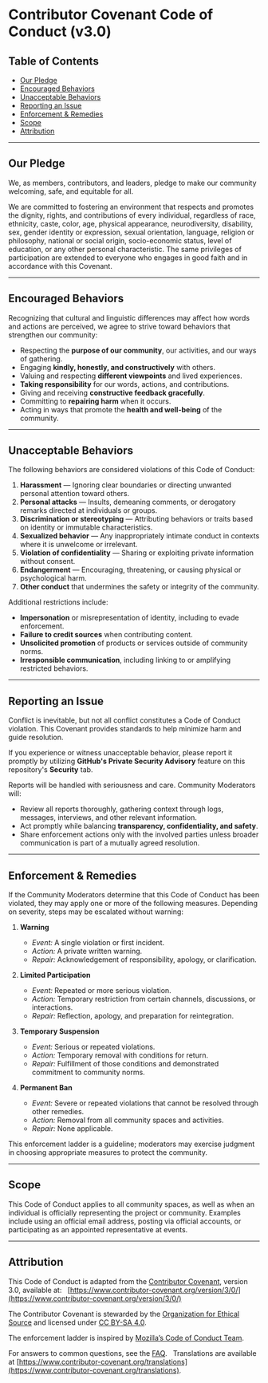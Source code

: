 # Contributor Covenant Code of Conduct (v3.0)

## Table of Contents

- [Our Pledge](#our-pledge)
- [Encouraged Behaviors](#encouraged-behaviors)
- [Unacceptable Behaviors](#unacceptable-behaviors)
- [Reporting an Issue](#reporting-an-issue)
- [Enforcement & Remedies](#enforcement--remedies)
- [Scope](#scope)
- [Attribution](#attribution)

---

## Our Pledge

We, as members, contributors, and leaders, pledge to make our community welcoming, safe, and equitable for all.

We are committed to fostering an environment that respects and promotes the dignity, rights, and contributions of every individual, regardless of race, ethnicity, caste, color, age, physical appearance, neurodiversity, disability, sex, gender identity or expression, sexual orientation, language, religion or philosophy, national or social origin, socio-economic status, level of education, or any other personal characteristic. The same privileges of participation are extended to everyone who engages in good faith and in accordance with this Covenant.

---

## Encouraged Behaviors

Recognizing that cultural and linguistic differences may affect how words and actions are perceived, we agree to strive toward behaviors that strengthen our community:

- Respecting the **purpose of our community**, our activities, and our ways of gathering.
- Engaging **kindly, honestly, and constructively** with others.
- Valuing and respecting **different viewpoints** and lived experiences.
- **Taking responsibility** for our words, actions, and contributions.
- Giving and receiving **constructive feedback gracefully**.
- Committing to **repairing harm** when it occurs.
- Acting in ways that promote the **health and well-being** of the community.

---

## Unacceptable Behaviors

The following behaviors are considered violations of this Code of Conduct:

1. **Harassment** — Ignoring clear boundaries or directing unwanted personal attention toward others.
2. **Personal attacks** — Insults, demeaning comments, or derogatory remarks directed at individuals or groups.
3. **Discrimination or stereotyping** — Attributing behaviors or traits based on identity or immutable characteristics.
4. **Sexualized behavior** — Any inappropriately intimate conduct in contexts where it is unwelcome or irrelevant.
5. **Violation of confidentiality** — Sharing or exploiting private information without consent.
6. **Endangerment** — Encouraging, threatening, or causing physical or psychological harm.
7. **Other conduct** that undermines the safety or integrity of the community.

Additional restrictions include:

- **Impersonation** or misrepresentation of identity, including to evade enforcement.
- **Failure to credit sources** when contributing content.
- **Unsolicited promotion** of products or services outside of community norms.
- **Irresponsible communication**, including linking to or amplifying restricted behaviors.

---

## Reporting an Issue

Conflict is inevitable, but not all conflict constitutes a Code of Conduct violation. This Covenant provides standards to help minimize harm and guide resolution.

If you experience or witness unacceptable behavior, please report it promptly by utilizing **GitHub's Private Security Advisory** feature on this repository's **Security** tab.

Reports will be handled with seriousness and care. Community Moderators will:

- Review all reports thoroughly, gathering context through logs, messages, interviews, and other relevant information.
- Act promptly while balancing **transparency, confidentiality, and safety**.
- Share enforcement actions only with the involved parties unless broader communication is part of a mutually agreed resolution.

---

## Enforcement & Remedies

If the Community Moderators determine that this Code of Conduct has been violated, they may apply one or more of the following measures. Depending on severity, steps may be escalated without warning:

1. **Warning**
   - _Event:_ A single violation or first incident.
   - _Action:_ A private written warning.
   - _Repair:_ Acknowledgement of responsibility, apology, or clarification.

2. **Limited Participation**
   - _Event:_ Repeated or more serious violation.
   - _Action:_ Temporary restriction from certain channels, discussions, or interactions.
   - _Repair:_ Reflection, apology, and preparation for reintegration.

3. **Temporary Suspension**
   - _Event:_ Serious or repeated violations.
   - _Action:_ Temporary removal with conditions for return.
   - _Repair:_ Fulfillment of those conditions and demonstrated commitment to community norms.

4. **Permanent Ban**
   - _Event:_ Severe or repeated violations that cannot be resolved through other remedies.
   - _Action:_ Removal from all community spaces and activities.
   - _Repair:_ None applicable.

This enforcement ladder is a guideline; moderators may exercise judgment in choosing appropriate measures to protect the community.

---

## Scope

This Code of Conduct applies to all community spaces, as well as when an individual is officially representing the project or community. Examples include using an official email address, posting via official accounts, or participating as an appointed representative at events.

---

## Attribution

This Code of Conduct is adapted from the [Contributor Covenant](https://www.contributor-covenant.org), version 3.0, available at:  
[https://www.contributor-covenant.org/version/3/0/](https://www.contributor-covenant.org/version/3/0/)

The Contributor Covenant is stewarded by the [Organization for Ethical Source](https://ethicalsource.dev) and licensed under [CC BY-SA 4.0](https://creativecommons.org/licenses/by-sa/4.0/).

The enforcement ladder is inspired by [Mozilla’s Code of Conduct Team](https://github.com/mozilla/inclusion).

For answers to common questions, see the [FAQ](https://www.contributor-covenant.org/faq).  
Translations are available at [https://www.contributor-covenant.org/translations](https://www.contributor-covenant.org/translations).
